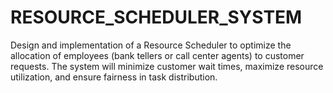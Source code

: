 # RESOURCE_SCHEDULER_SYSTEM
Design and implementation of  a Resource Scheduler to optimize the  allocation of employees (bank tellers or call center agents) to customer  requests. The system will minimize customer wait times, maximize  resource utilization, and ensure fairness in task distribution.

